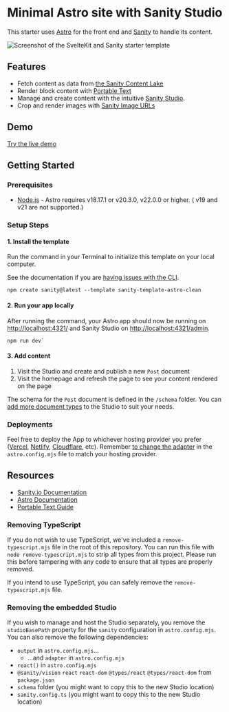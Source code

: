# Minimal Astro site with Sanity Studio

This starter uses [Astro](https://astro.build/) for the front end and [Sanity](https://sanity.io/) to handle its content.

![Screenshot of the SvelteKit and Sanity starter template](https://placehold.co/1680x1050)

## Features

- Fetch content as data from [the Sanity Content Lake](https://www.sanity.io/docs/datastore)
- Render block content with [Portable Text](https://www.sanity.io/docs/presenting-block-text)
- Manage and create content with the intuitive [Sanity Studio](https://www.sanity.io/docs/sanity-studio).
- Crop and render images with [Sanity Image URLs](https://www.sanity.io/docs/presenting-images)

## Demo

[Try the live demo](https://template-astro-clean.sanity.build/)

## Getting Started

### Prerequisites

- [Node.js](https://nodejs.org/en/) - Astro requires v18.17.1 or v20.3.0, v22.0.0 or higher. ( v19 and v21 are not supported.)

### Setup Steps

#### 1. Install the template

Run the command in your Terminal to initialize this template on your local computer.

See the documentation if you are [having issues with the CLI](https://www.sanity.io/help/cli-errors).

```shell
npm create sanity@latest --template sanity-template-astro-clean
```

#### 2. Run your app locally

After running the command, your Astro app should now be running on [http://localhost:4321/](http://localhost:4321/) and Sanity Studio on [http://localhost:4321/admin](http://localhost:4321/admin).

```shell
npm run dev`
```

#### 3. Add content

1. Visit the Studio and create and publish a new `Post` document
2. Visit the homepage and refresh the page to see your content rendered on the page

The schema for the `Post` document is defined in the `/schema` folder. You can [add more document types](https://www.sanity.io/docs/schema-types) to the Studio to suit your needs.

### Deployments

Feel free to deploy the App to whichever hosting provider you prefer ([Vercel](https://vercel.com/), [Netlify](https://netlify.com), [Cloudflare](https://pages.cloudflare.com/), etc). Remember [to change the adapter](https://docs.astro.build/en/guides/server-side-rendering/#adding-an-adapter) in the `astro.config.mjs` file to match your hosting provider.

## Resources

- [Sanity.io Documentation](https://www.sanity.io/docs/)
- [Astro Documentation](https://docs.astro.build/en/getting-started/)
- [Portable Text Guide](https://www.sanity.io/docs/presenting-block-text)

### Removing TypeScript

If you do not wish to use TypeScript, we've included a `remove-typescript.mjs` file in the root of this repository. You can run this file with `node remove-typescript.mjs` to strip all types from this project. Please run this before tampering with any code to ensure that all types are properly removed.

If you intend to use TypeScript, you can safely remove the `remove-typescript.mjs` file.

### Removing the embedded Studio

If you wish to manage and host the Studio separately, you remove the `studioBasePath` property for the `sanity` configuration in `astro.config.mjs`. You can also remove the following dependencies:

- `output` in `astro.config.mjs`…
  - …and `adapter` in `astro.config.mjs`
- `react()` in `astro.config.mjs`
- `@sanity/vision` `react` `react-dom` `@types/react` `@types/react-dom` from `package.json`
- `schema` folder (you might want to copy this to the new Studio location)
- `sanity.config.ts` (you might want to copy this to the new Studio location)
